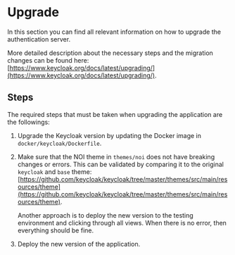 Upgrade
=======

In this section you can find all relevant information on how to upgrade the authentication server.

More detailed description about the necessary steps and the migration changes can be found here: [https://www.keycloak.org/docs/latest/upgrading/](https://www.keycloak.org/docs/latest/upgrading/).

## Steps

The required steps that must be taken when upgrading the application are the followings:

1. Upgrade the Keycloak version by updating the Docker image in `docker/keycloak/Dockerfile`.

2. Make sure that the NOI theme in `themes/noi` does not have breaking changes or errors. This can be validated by comparing it to the original `keycloak` and `base` theme: [https://github.com/keycloak/keycloak/tree/master/themes/src/main/resources/theme](https://github.com/keycloak/keycloak/tree/master/themes/src/main/resources/theme).

    Another approach is to deploy the new version to the testing environment and clicking through all views. When there is no error, then everything should be fine.

3. Deploy the new version of the application.
